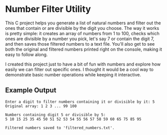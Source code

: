 # Number Filter Utility

This C project helps you generate a list of natural numbers and filter out the ones that contain or are divisible by the digit you choose. The way it works is pretty simple: it creates an array of numbers from 1 to 100, checks which ones are divisible by a number you pick, let's say 7 or contain the digit 7, and then saves those filtered numbers to a text file. You'll also get to see both the original and filtered numbers printed right on the console, making it easy to follow along.

I created this project just to have a bit of fun with numbers and explore how easily we can filter out specific ones. I thought it would be a cool way to demonstrate basic number operations while keeping it interactive.

## Example Output
```
Enter a digit to filter numbers containing it or divisible by it: 5
Original array: 1 2 3 ... 99 100

Numbers containing digit 5 or divisible by 5:
5 10 15 25 35 45 50 51 52 53 54 55 56 57 58 59 60 65 75 85 95 

Filtered numbers saved to 'filtered_numbers.txt'.

```

